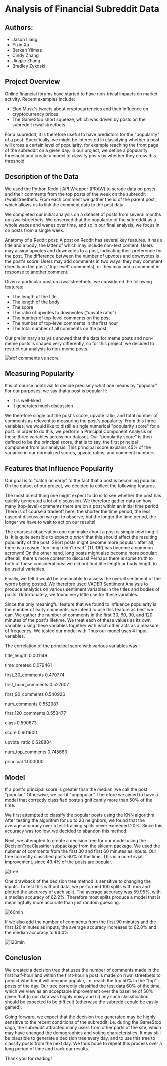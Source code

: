 # Analysis of Financial Subreddit Data

## Authors:
- Jason Liang
- Yixin Xu
- Berkan Yilmaz
- Cindy Zhang
- Jingjie Zhang
- Bradley Zykoski

## Project Overview
Online financial forums have started to have non-trivial impacts on market activity. Recent examples include:
- Elon Musk's tweets about cryptocurrencies and their influence on cryptocurrency prices
- The GameStop short squeeze, which was driven by posts on the subreddit r/wallstreetbets 

For a subreddit, it is therefore useful to have predictors for the "popularity" of a post. Specifically, we might be interested in classifying whether a post will cross a certain level of popularity, for example reaching the front page of the subreddit on a given day. In our project, we define a popularity threshold and create a model to classify posts by whether they cross this threshold.

## Description of the Data

We used the Python Reddit API Wrapper (PRAW) to scrape data on posts and their comments from the top posts of the week on the subreddit r/wallstreetbets. From each comment we gather the id of the parent post, which allows us to link the comment data to the post data.

We completed our initial analysis on a dataset of posts from several months on r/wallstreetbets. We observed that the popularity of the subreddit as a whole waxes and wanes over time, and so in our final analysis, we focus in on posts from a single week.

Anatomy of a Reddit post:
A post on Reddit has several key features. It has a title and a body, the latter of which may include non-text content. Users may assign upvotes and downvotes to a post, indicating their preference for the post. The difference between the number of upvotes and downvotes is the post's score. Users may add comments in two ways: they may comment directly on the post ("top-level" comments), or they may add a comment in response to another comment.

Given a particular post on r/wallstreetbets, we considered the following features:
- The length of the title
- The length of the body
- The score
- The ratio of upvotes to downvotes ("upvote ratio")
- The number of top-level comments on the post
- The number of top-level comments in the first hour
- The total number of all comments on the post

Our preliminary analysis showed that the data for meme posts and non-meme posts is shaped very differently, so for this project, we decided to restrict our analysis to non-meme posts.

![#of comments vs score](https://user-images.githubusercontent.com/81650558/120056329-7845a180-c009-11eb-8793-5a2694a3b9c1.png)


## Measuring Popularity

It is of course nontrivial to decide precisely what one means by "popular." For our purposes, we say that a post is popular if:
- It is well-liked
- It generates much discussion

We therefore single out the post's score, upvote ratio, and total number of comments as relevent to measuring the post's popularity. From this three variables, we would like to distill a single numerical "popularity score" for a post. In order to do this, we perform a Principal Component Analysis on these three variables across our dataset. Our "popularity score" is then defined to be the principal score, that is to say, the first principal component from our analysis. This principal score explains 45% of the variance in our normalized scores, upvote ratios, and comment numbers.

## Features that Influence Popularity

Our goal is to "catch on early" to the fact that a post is becoming popular. On the outset of our project, we decided to collect the following features.

The most direct thing one might expect to do is to see whether the post has quickly generated a lot of discussion. We therefore gather data on how many (top-level) comments there are on a post within an initial time period. There is of course a tradeoff here: the shorter the time period, the less nascent discussion we get to observe, but the longer the time period, the longer we have to wait to act on our results!

The coarsest observation one can make about a post is simply how long it is. It is quite sensible to expect <i>a priori</i> that this should affect the resulting popularity of the post. Short posts might become more popular: after all, there is a reason "too long; didn't read" (TL;DR) has become a common acronym! On the other hand, long posts might also become more popular: after all, there's more content to discuss! Perhaps there is some truth to both of these considerations: we did not find title length or body length to be useful variables.

Finally, we felt it would be reasonable to assess the overall sentiment of the words being posted. We therefore used VADER Sentiment Analysis to produce analytics on various sentiment variables in the titles and bodies of posts. Unfortunately, we found very little use for these variables.

Since the only meaningful feature that we found to influence popularity is the number of early comments, we intend to use this feature as best we can. We gather the number of comments in the first 30, 60, 90, and 120 minutes of the post's lifetime. We treat each of these values as its own variable; using these variables together with each other acts as a measure of frequency. We tested our model with Thus our model uses 4 input variables.

The correlation of the principal score with various variables was :

title_length           0.001149

time_created           0.079461

first_30_comments      0.470774

first_hour_comments    0.527607

first_90_comments      0.540926

num_comments           0.552987

first_120_comments     0.553477

class                  0.590673

score                  0.601900

upvote_ratio           0.628804

num_top_comments       0.745683

principal              1.000000

## Model

If a post's principal score is greater than the median, we call the post "popular." Otherwise, we call it "unpopular." Therefore we aimed to have a model that correctly classified posts significantly more than 50% of the time. 

We first attempted to classify the popular posts using the KNN algorithm. After testing the algorithm for up to 20 neighbors, we found that the average accuracy over 5 test-training splits never exceeded 20%. Since this accuracy was too low, we decided to abandon this method.

Next, we attempted to create a decision tree for our model using the DecisionTreeClassifier subpackage from the sklearn package. We used the nubmer of comments from the first 30 and first 60 minutes as inputs. Our tree correctly classified posts 60% of the time. This is a non-trivial improvement, since 49.4% of the posts are popular.

![tree](https://user-images.githubusercontent.com/81804685/120056209-fd27bf80-bff7-11eb-9b99-005d78b5a5f9.png)

One drawback of the decision tree method is sensitive to changing the inputs. To test this without data, we performed 100 splits with n=5 and plotted the accuracy of each split. The average accuracy was 59.95%, with a median accuracy of 62.2%. Therefore most splits produce a model that is meaningfully more accurate than just random guessing.

![60min](https://user-images.githubusercontent.com/81804685/120056426-56dcb980-bff9-11eb-8672-37ae056b0115.png)

If we also add the number of comments from the first 90 minutes and the first 120 minutes as inputs, the average accuracy increases to 62.8% and the median accuracy to 64.4%.

![120min](https://user-images.githubusercontent.com/81804685/120056439-6e1ba700-bff9-11eb-8ba9-913fa75e8a65.png)

## Conclusion

We created a decision tree that uses the number of comments made in the first half-hour and within the first-hour a post is made on r/wallstreetbets to predict whether it will become popular, i.e. reach the top 50% in the "top" posts of the day. Our tree correctly classified the test data 60% of the time, which we view as an acceptable improvement over the baseline of 50% given that (i) our data was highly noisy and (ii) any such classification should be expected to be difficult (otherwise the subreddit could be easily gamed).


Going forward, we expect that the decision tree generated may be highly sensitive to the recent conditions of the subreddit, i.e. during the GameStop saga, the subreddit attracted many users from other parts of the site, which may have changed the demographics and voting characteristics. It may still be plausible to generate a decision tree every day, and to use this tree to classify posts from the next day. We thus hope to repeat this process over a long period of time and track our results.

Thank you for reading!
